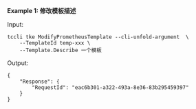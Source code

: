 **Example 1: 修改模板描述**



Input: 

```
tccli tke ModifyPrometheusTemplate --cli-unfold-argument  \
    --TemplateId temp-xxx \
    --Template.Describe 一个模板
```

Output: 
```
{
    "Response": {
        "RequestId": "eac6b301-a322-493a-8e36-83b295459397"
    }
}
```


